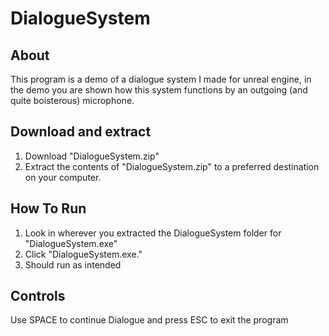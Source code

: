 # DialogueSystem
## About
This program is a demo of a dialogue system I made for unreal engine, in the demo you are shown how this system functions by an outgoing (and quite boisterous) microphone.
## Download and extract
1. Download "DialogueSystem.zip"
2. Extract the contents of "DialogueSystem.zip" to a preferred destination on your computer.
## How To Run
1. Look in wherever you extracted the DialogueSystem folder for "DialogueSystem.exe"
2. Click "DialogueSystem.exe."
3. Should run as intended
## Controls
Use SPACE to continue Dialogue and press ESC to exit the program
